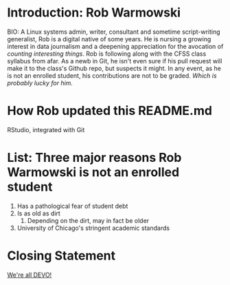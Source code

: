 
# Introduction: Rob Warmowski

BIO: A Linux systems admin, writer, consultant and sometime script-writing generalist, Rob is a digital native of some years. He is nursing a growing interest in data journalism and a deepening appreciation for the avocation of *counting interesting things*. Rob is following along with the CFSS class syllabus from afar. As a newb in Git, he isn't even sure if his pull request will make it to the class's Github repo, but suspects it might.  In any event, as he is not an enrolled student, his contributions are not to be graded.  *Which is probably lucky for him.*

# How Rob updated this README.md

RStudio, integrated with Git

# List: Three major reasons Rob Warmowski is not an enrolled student

1. Has a pathological fear of student debt
2. Is as old as dirt
   1. Depending on the dirt, may in fact be older
3. University of Chicago's stringent academic standards 

# Closing Statement

[We're all DEVO!](http://www.clubdevo.com/)




